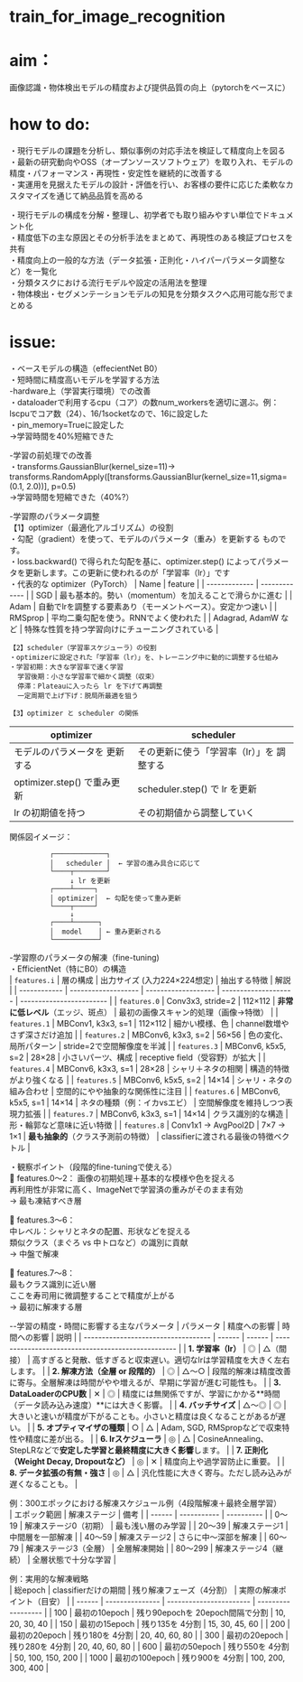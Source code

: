 # train_for_image_recognition
# aim：
画像認識・物体検出モデルの精度および提供品質の向上（pytorchをベースに）

# how to do:
・現行モデルの課題を分析し、類似事例の対応手法を検証して精度向上を図る  
・最新の研究動向やOSS（オープンソースソフトウェア）を取り入れ、モデルの精度・パフォーマンス・再現性・安定性を継続的に改善する  
・実運用を見据えたモデルの設計・評価を行い、お客様の要件に応じた柔軟なカスタマイズを通じて納品品質を高める  

・現行モデルの構成を分解・整理し、初学者でも取り組みやすい単位でドキュメント化  
・精度低下の主な原因とその分析手法をまとめて、再現性のある検証プロセスを共有  
・精度向上の一般的な方法（データ拡張・正則化・ハイパーパラメータ調整など）を一覧化  
・分類タスクにおける流行モデルや設定の活用法を整理  
・物体検出・セグメンテーションモデルの知見を分類タスクへ応用可能な形でまとめる  

# issue:
・ベースモデルの構造（effecientNet B0）  
・短時間に精度高いモデルを学習する方法  
    -hardware上（学習実行環境）での改善  
      ・dataloaderで利用するcpu（コア）の数num_workersを適切に選ぶ。例：lscpuでコア数（24）、16/1socketなので、16に設定した  
      ・pin_memory=Trueに設定した  
        →学習時間を40%短縮できた  
        
  -学習の前処理での改善  
    ・transforms.GaussianBlur(kernel_size=11)→ transforms.RandomApply([transforms.GaussianBlur(kernel_size=11,sigma=(0.1, 2.0))], p=0.5)  
    →学習時間を短縮できた（40%?） 
    
  -学習際のパラメータ調整  
    【1】optimizer（最適化アルゴリズム）の役割  
      ・勾配（gradient）を使って、モデルのパラメータ（重み）を更新する ものです。  
      ・loss.backward() で得られた勾配を基に、optimizer.step() によってパラメータを更新します。この更新に使われるのが「学習率（lr）」です  
      ・代表的な optimizer（PyTorch）
| Name  | feature |
| ------------- | ------------- |
| SGD | 最も基本的。勢い（momentum）を加えることで滑らかに進む  |
| Adam | 自動でlrを調整する要素あり（モーメントベース）。安定かつ速い  |
| RMSprop | 平均二乗勾配を使う。RNNでよく使われた  |
| Adagrad, AdamW など | 	特殊な性質を持つ学習向けにチューニングされている |  

    【2】scheduler（学習率スケジューラ）の役割  
    ・optimizerに設定された「学習率（lr）」を、トレーニング中に動的に調整する仕組み  
    ・学習初期：大きな学習率で速く学習  
      学習後期：小さな学習率で細かく調整（収束）  
      停滞：Plateauに入ったら lr を下げて再調整  
      一定周期で上げ下げ：脱局所最適を狙う
    
    【3】optimizer と scheduler の関係  
   | optimizer  | scheduler |
| ------------- | ------------- |
| モデルのパラメータを 更新する | その更新に使う「学習率（lr）」を 調整する  |
| optimizer.step() で重み更新 | scheduler.step() で lr を更新  |
| lr の初期値を持つ | その初期値から調整していく  |  

関係図イメージ：  
```text
          ┌─────────────┐
          │   scheduler │  ← 学習の進み具合に応じて
          └────┬────────┘
               ↓ lr を更新
          ┌────┴─────┐
          │ optimizer│  ← 勾配を使って重み更新
          └────┬─────┘
               ↓
          ┌────┴──────┐
          │  model    │ ← 重み更新される
          └───────────┘
```
  -学習際のパラメータの解凍（fine-tuning)  
  ・EfficientNet（特にB0）の構造  
  | `features.i` | 層の構成                | 出力サイズ (入力224×224想定) | 抽出する特徴               | 解説                       |
| ------------ | ------------------- | ------------------- | -------------------- | ------------------------ |
| `features.0` | Conv3x3, stride=2   | 112×112             | **非常に低レベル**（エッジ、斑点）  | 最初の画像スキャン的処理（画像→特徴）      |
| `features.1` | MBConv1, k3x3, s=1  | 112×112             | 細かい模様、色              | channel数増やさず深さだけ追加       |
| `features.2` | MBConv6, k3x3, s=2  | 56×56               | 色の変化、局所パターン          | stride=2で空間解像度を半減        |
| `features.3` | MBConv6, k5x5, s=2  | 28×28               | 小さいパーツ、構成            | receptive field（受容野）が拡大  |
| `features.4` | MBConv6, k3x3, s=1  | 28×28               | シャリ＋ネタの相関            | 構造的特徴がより強くなる             |
| `features.5` | MBConv6, k5x5, s=2  | 14×14               | シャリ・ネタの組み合わせ         | 空間的にやや抽象的な関係性に注目         |
| `features.6` | MBConv6, k5x5, s=1  | 14×14               | ネタの種類（例：イカvsエビ）      | 空間解像度を維持しつつ表現力拡張         |
| `features.7` | MBConv6, k3x3, s=1  | 14×14               | クラス識別的な構造            | 形・輪郭など意味に近い特徴            |
| `features.8` | Conv1x1 → AvgPool2D | 7×7 → 1×1           | **最も抽象的**（クラス予測前の特徴） | classifierに渡される最後の特徴ベクトル |  

・観察ポイント（段階的fine-tuningで使える）  
🔸 features.0〜2：
画像の初期処理＋基本的な模様や色を捉える  
再利用性が非常に高く、ImageNetで学習済の重みがそのまま有効  
→ 最も凍結すべき層  

🔸 features.3〜6：  
中レベル：シャリとネタの配置、形状などを捉える  
類似クラス（まぐろ vs 中トロなど）の識別に貢献  
→ 中盤で解凍  

🔸 features.7〜8：  
最もクラス識別に近い層  
ここを寿司用に微調整することで精度が上がる  
→ 最初に解凍する層  

--学習の精度・時間に影響する主なパラメータ
| パラメータ                               | 精度への影響 | 時間への影響 | 説明                                                 |
| ----------------------------------- | ------ | ------ | -------------------------------------------------- |
| **1. 学習率（lr）**                      | ◎      | △（間接）  | 高すぎると発散、低すぎると収束遅い。適切なlrは学習精度を大きく左右します。             |
| **2. 解凍方法（全層 or 段階的）**              | ◎      | △〜○    | 段階的解凍は精度改善に寄与。全層解凍は時間がやや増えるが、早期に学習が進む可能性も。         |
| **3. DataLoaderのCPU数**              | ✕      | ◎      | 精度には無関係ですが、学習にかかる\*\*時間（データ読み込み速度）\*\*には大きく影響。     |
| **4. バッチサイズ**                       | △〜◎    | ◎      | 大きいと速いが精度が下がることも。小さいと精度は良くなることがあるが遅い。              |
| **5. オプティマイザの種類**                   | ○      | △      | Adam, SGD, RMSpropなどで収束特性や精度に差が出る。                 |
| **6. lrスケジューラ**                     | ◎      | △      | CosineAnnealing、StepLRなどで**安定した学習と最終精度に大きく影響**します。 |
| **7. 正則化（Weight Decay, Dropoutなど）** | ◎      | ✕      | 精度向上や過学習防止に重要。                                     |
| **8. データ拡張の有無・強さ**                  | ◎      | △      | 汎化性能に大きく寄与。ただし読み込みが遅くなることも。                        |  

例：300エポックにおける解凍スケジュール例（4段階解凍＋最終全層学習）  
| エポック範囲 | 解凍ステージ      | 備考         |
| ------ | ----------- | ---------- |
| 0〜19   | 解凍ステージ0（初期） | 最も浅い層のみ学習  |
| 20〜39  | 解凍ステージ1     | 中間層を一部解凍   |
| 40〜59  | 解凍ステージ2     | さらに中〜深部を解凍 |
| 60〜79  | 解凍ステージ3（全層） | 全層解凍開始     |
| 80〜299 | 解凍ステージ4（継続） | 全層状態で十分な学習 |　　

例：実用的な解凍戦略  
| 総epoch | classifierだけの期間 | 残り解凍フェーズ（4分割）           | 実際の解凍ポイント（目安）      |
| ------ | --------------- | ----------------------- | ------------------ |
| 100    | 最初の10epoch      | 残り90epochを 20epoch間隔で分割 | 10, 20, 30, 40     |
| 150    | 最初の15epoch      | 残り135を 4分割              | 15, 30, 45, 60     |
| 200    | 最初の20epoch      | 残り180を 4分割              | 20, 40, 60, 80     |
| 300    | 最初の20epoch      | 残り280を 4分割              | 20, 40, 60, 80     |
| 600    | 最初の50epoch      | 残り550を 4分割              | 50, 100, 150, 200  |
| 1000   | 最初の100epoch     | 残り900を 4分割              | 100, 200, 300, 400 |  





